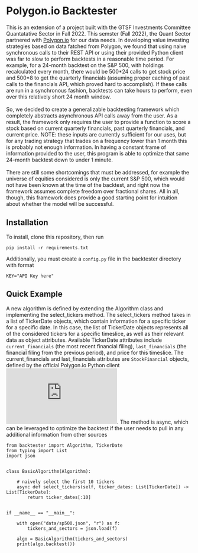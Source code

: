 # Polygon.io Backtester
This is an extension of a project built with the GTSF Investments Committee Quantatative Sector in Fall 2022. This semster (Fall 2022), the Quant Sector partnered with [Polygon.io](https://polygon.io/) for our data needs. In developing value investing strategies based on data fatched from Polygon, we found that using naive synchronous calls to their REST API or using their provided Python client was far to slow to perform backtests in a reasonable time period. For example, for a 24-month backtest on the S&P 500, with holdings recalculated every month, there would be 500\*24 calls to get stock price and 500\*8 to get the quarterly financials (assuming proper caching of past calls to the financials API, which proved hard to accomplish). If these calls are run in a synchronous fashion, backtests can take hours to perform, even over this relatively short 24 month window. \
\
So, we decided to create a generalizable backtesting framework which completely abstracts asynchronous API calls away from the user. As a result, the framework only requires the user to provide a function to score a stock based on current quarterly financials, past quarterly financials, and current price. NOTE: these inputs are currently sufficient for our uses, but for any trading strategy that trades on a frequency lower than 1 month this is probably not enough information. In having a constant frame of information provided to the user, this program is able to optimize that same 24-month backtest down to under 1 minute. \
\
There are still some shortcomings that must be addressed, for example the universe of equities considered is only the current S&P 500, which would not have been known at the time of the backtest, and right now the framework assumes complete freedom over fractional shares. All in all, though, this framework does provide a good starting point for intuition about whether the model will be successful.

## Installation
To install, clone this repository, then run
```
pip install -r requirements.txt
```
Additionally, you must create a `config.py` file in the backtester directory with format 

```
KEY="API Key here"
```

## Quick Example
A new algorithm is defined by extending the Algorithm class and implementing the select_tickers method. The select_tickers method takes in a list of TickerDate objects, which contain information for a specific ticker for a specific date. In this case, the list of TickerDate objects represents all of the considered tickers for a specific timeslice, as well as their relevant data as object attributes. Available TickerDate attributes include `current_financials` (the most recent financial filing), `last_financials` (the financial filing from the previous period), and price for this timeslice. The current_financials and last_financials attributes are `StockFinancial` objects, defined by the official Polygon.io Python client ![here](https://github.com/polygon-io/client-python/blob/master/polygon/rest/models/financials.py#L294). The method is async, which can be leveraged to optimize the backtest if the user needs to pull in any additional information from other sources
```
from backtester import Algorithm, TickerDate
from typing import List
import json


class BasicAlgorithm(Algorithm):

    # naively select the first 10 tickers
    async def select_tickers(self, ticker_dates: List[TickerDate]) -> List[TickerDate]:
        return ticker_dates[:10]


if __name__ == "__main__":

    with open("data/sp500.json", "r") as f:
        tickers_and_sectors = json.load(f)

    algo = BasicAlgorithm(tickers_and_sectors)
    print(algo.backtest())
```

